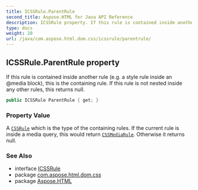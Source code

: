 ```yaml
---
title: ICSSRule.ParentRule
second_title: Aspose.HTML for Java API Reference
description: ICSSRule property. If this rule is contained inside another rule e.g. a style rule inside an media block this is the containing rule. If this rule is not nested inside any other rules this returns null
type: docs
weight: 20
url: /java/com.aspose.html.dom.css/icssrule/parentrule/
---
```

## ICSSRule.ParentRule property

If this rule is contained inside another rule (e.g. a style rule inside an @media block), this is the containing rule. If this rule is not nested inside any other rules, this returns null.

```java
public ICSSRule ParentRule { get; }
```

### Property Value

A [`CSSRule`](../) which is the type of the containing rules. If the current rule is inside a media query, this would return [`CSSMediaRule`](../../icssmediarule/). Otherwise it returns null.

### See Also

* interface [ICSSRule](../)
* package [com.aspose.html.dom.css](../../../com.aspose.html.dom.css/)
* package [Aspose.HTML](../../../)

